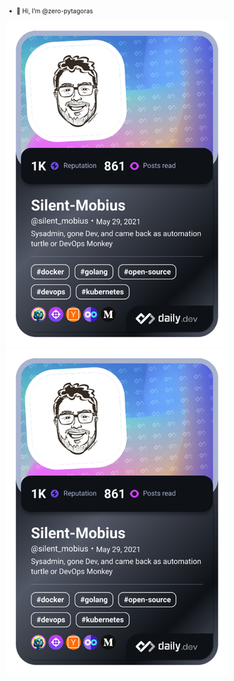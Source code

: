 - 👋 Hi, I’m @zero-pytagoras


<!---
zero-pytagoras/zero-pytagoras is a ✨ special ✨ repository because its `README.md` (this file) appears on your GitHub profile.
You can click the Preview link to take a look at your changes.
--->
<a><img src="https://github.com/zero-pytagoras/zero-pytagoras/blob/main/devcard.png" width="652" alt=""/></a>
<a href="https://app.daily.dev/silent_mobius"><img src="./devcard.png" width="652" alt="Silent-Mobius's Dev Card"/></a>
